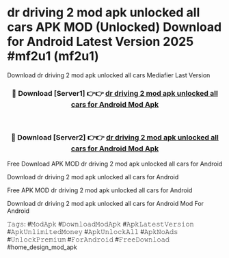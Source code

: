 # dr driving 2 mod apk unlocked all cars APK MOD (Unlocked) Download for Android Latest Version 2025 #mf2u1 (mf2u1)
Download dr driving 2 mod apk unlocked all cars Mediafier Last Version

<div align="center">
<h3>🔴 Download [Server1] 👉👉 <a href="https://app.mediaupload.pro?title=dr_driving_2_mod_apk_unlocked_all_cars&ref=24F">dr driving 2 mod apk unlocked all cars for Android Mod Apk</a></h3><br>

<h3>🔴 Download [Server2] 👉👉 <a href="https://app.mediaupload.pro?title=dr_driving_2_mod_apk_unlocked_all_cars&ref=24F">dr driving 2 mod apk unlocked all cars for Android Mod Apk</a></h3>
</div>


Free Download APK MOD dr driving 2 mod apk unlocked all cars for Android

Download dr driving 2 mod apk unlocked all cars for Android 

Free APK MOD dr driving 2 mod apk unlocked all cars for Android 

Download dr driving 2 mod apk unlocked all cars for Android Mod For Android

𝚃𝚊𝚐𝚜: #𝙼𝚘𝚍𝙰𝚙𝚔 #𝙳𝚘𝚠𝚗𝚕𝚘𝚊𝚍𝙼𝚘𝚍𝙰𝚙𝚔 #𝙰𝚙𝚔𝙻𝚊𝚝𝚎𝚜𝚝𝚅𝚎𝚛𝚜𝚒𝚘𝚗 #𝙰𝚙𝚔𝚄𝚗𝚕𝚒𝚖𝚒𝚝𝚎𝚍𝙼𝚘𝚗𝚎𝚢 #𝙰𝚙𝚔𝚄𝚗𝚕𝚘𝚌𝚔𝙰𝚕𝚕 #𝙰𝚙𝚔𝙽𝚘𝙰𝚍𝚜 #𝚄𝚗𝚕𝚘𝚌𝚔𝙿𝚛𝚎𝚖𝚒𝚞𝚖 #𝙵𝚘𝚛𝙰𝚗𝚍𝚛𝚘𝚒𝚍 #𝙵𝚛𝚎𝚎𝙳𝚘𝚠𝚗𝚕𝚘𝚊𝚍 #home_design_mod_apk